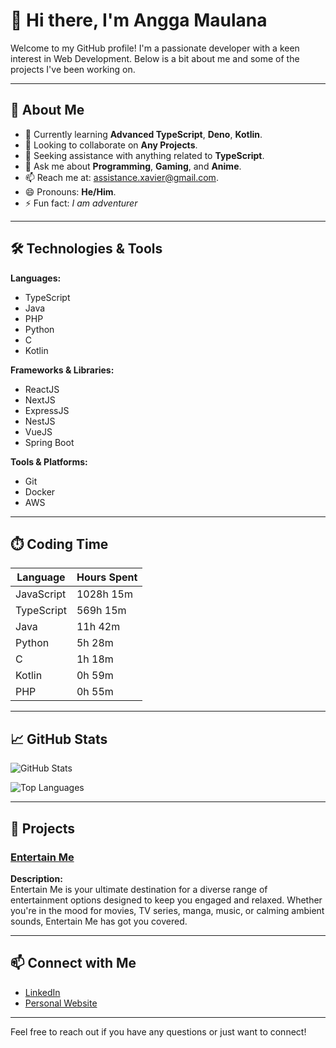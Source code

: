 # 👋 Hi there, I'm Angga Maulana

Welcome to my GitHub profile! I'm a passionate developer with a keen interest in Web Development. Below is a bit about me and some of the projects I've been working on.

---

## 🚀 About Me

- 🌱 Currently learning **Advanced TypeScript**, **Deno**, **Kotlin**.
- 👯 Looking to collaborate on **Any Projects**.
- 🤔 Seeking assistance with anything related to **TypeScript**.
- 💬 Ask me about **Programming**, **Gaming**, and **Anime**.
- 📫 Reach me at: [assistance.xavier@gmail.com](mailto:assistance.xavier@gmail.com).
- 😄 Pronouns: **He/Him**.
- ⚡ Fun fact: *I am adventurer*

---

## 🛠️ Technologies & Tools

**Languages:**
- TypeScript
- Java
- PHP
- Python
- C
- Kotlin

**Frameworks & Libraries:**
- ReactJS
- NextJS
- ExpressJS
- NestJS
- VueJS
- Spring Boot

**Tools & Platforms:**
- Git
- Docker
- AWS

---

## ⏱️ Coding Time

| Language    | Hours Spent |
|-------------|-------------|
| JavaScript | 1028h 15m |
| TypeScript | 569h 15m |
| Java | 11h 42m |
| Python | 5h 28m |
| C | 1h 18m |
| Kotlin | 0h 59m |
| PHP | 0h 55m |

---

## 📈 GitHub Stats

![GitHub Stats](https://github-readme-stats.vercel.app/api?username=khanz1&show_icons=true&hide=stars&count_private=true&theme=radical)

![Top Languages](https://github-readme-stats.vercel.app/api/top-langs/?username=khanz1&layout=compact&hide_progress=true&theme=radical)

---

## 🔭 Projects

### [Entertain Me](https://entertainme.khanz1.dev/)

**Description:**  
Entertain Me is your ultimate destination for a diverse range of entertainment options designed to keep you engaged and relaxed. Whether you're in the mood for movies, TV series, manga, music, or calming ambient sounds, Entertain Me has got you covered.

---

## 📫 Connect with Me

- [LinkedIn](https://www.linkedin.com/in/angga-maulana/)
- [Personal Website](https://khanz1.dev)

---

Feel free to reach out if you have any questions or just want to connect!
